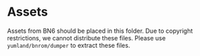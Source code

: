 # Assets

Assets from BN6 should be placed in this folder. Due to copyright restrictions, we cannot distribute these files. Please use `yumland/bnrom/dumper` to extract these files.

